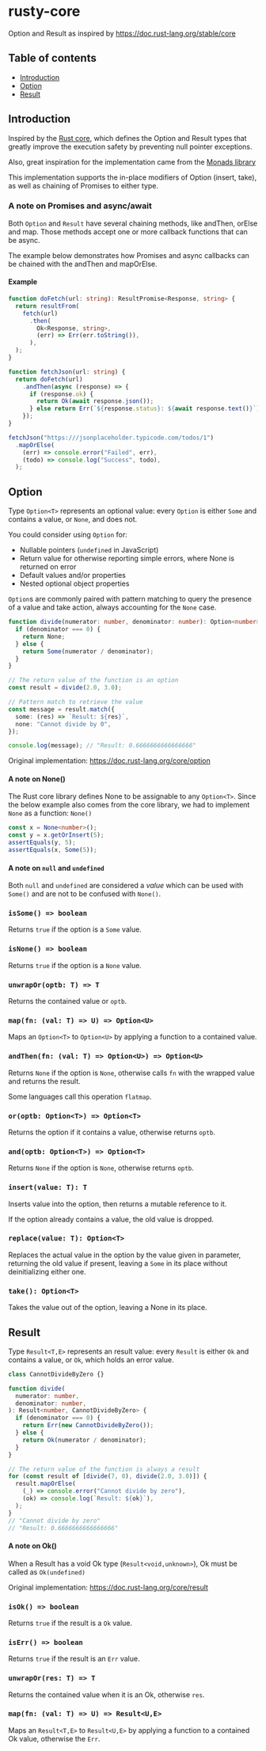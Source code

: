 # rusty-core

Option and Result as inspired by https://doc.rust-lang.org/stable/core

## Table of contents

- [Introduction](#introduction)
- [Option](#option)
- [Result](#result)

## Introduction

Inspired by the [Rust core](https://doc.rust-lang.org/core), which defines the
Option and Result types that greatly improve the execution safety by preventing
null pointer exceptions.

Also, great inspiration for the implementation came from the
[Monads library](https://deno.land/x/monads@v0.5.10)

This implementation supports the in-place modifiers of Option (insert, take), as
well as chaining of Promises to either type.

### A note on Promises and async/await

Both `Option` and `Result` have several chaining methods, like andThen, orElse
and map. Those methods accept one or more callback functions that can be async.

The example below demonstrates how Promises and async callbacks can be chained
with the andThen and mapOrElse.

#### Example

```typescript
function doFetch(url: string): ResultPromise<Response, string> {
  return resultFrom(
    fetch(url)
      .then(
        Ok<Response, string>,
        (err) => Err(err.toString()),
      ),
  );
}

function fetchJson(url: string) {
  return doFetch(url)
    .andThen(async (response) => {
      if (response.ok) {
        return Ok(await response.json());
      } else return Err(`${response.status}: ${await response.text()}`);
    });
}

fetchJson("https:///jsonplaceholder.typicode.com/todos/1")
  .mapOrElse(
    (err) => console.error("Failed", err),
    (todo) => console.log("Success", todo),
  );
```

## Option

Type `Option<T>` represents an optional value: every `Option` is either `Some`
and contains a value, or `None`, and does not.

You could consider using `Option` for:

- Nullable pointers (`undefined` in JavaScript)
- Return value for otherwise reporting simple errors, where None is returned on
  error
- Default values and/or properties
- Nested optional object properties

`Option`s are commonly paired with pattern matching to query the presence of a
value and take action, always accounting for the `None` case.

```typescript
function divide(numerator: number, denominator: number): Option<number> {
  if (denominator === 0) {
    return None;
  } else {
    return Some(numerator / denominator);
  }
}

// The return value of the function is an option
const result = divide(2.0, 3.0);

// Pattern match to retrieve the value
const message = result.match({
  some: (res) => `Result: ${res}`,
  none: "Cannot divide by 0",
});

console.log(message); // "Result: 0.6666666666666666"
```

Original implementation: <https://doc.rust-lang.org/core/option>

#### A note on None()

The Rust core library defines None to be assignable to any `Option<T>`. Since
the below example also comes from the core library, we had to implement `None`
as a function: `None()`

```typescript
const x = None<number>();
const y = x.getOrInsert(5);
assertEquals(y, 5);
assertEquals(x, Some(5));
```

#### A note on `null` and `undefined`

Both `null` and `undefined` are considered a _value_ which can be used with
`Some()` and are not to be confused with `None()`.

### `isSome() => boolean`

Returns `true` if the option is a `Some` value.

### `isNone() => boolean`

Returns `true` if the option is a `None` value.

### `unwrapOr(optb: T) => T`

Returns the contained value or `optb`.

### `map(fn: (val: T) => U) => Option<U>`

Maps an `Option<T>` to `Option<U>` by applying a function to a contained value.

### `andThen(fn: (val: T) => Option<U>) => Option<U>`

Returns `None` if the option is `None`, otherwise calls `fn` with the wrapped
value and returns the result.

Some languages call this operation `flatmap`.

### `or(optb: Option<T>) => Option<T>`

Returns the option if it contains a value, otherwise returns `optb`.

### `and(optb: Option<T>) => Option<T>`

Returns `None` if the option is `None`, otherwise returns `optb`.

### `insert(value: T): T`

Inserts value into the option, then returns a mutable reference to it.

If the option already contains a value, the old value is dropped.

### `replace(value: T): Option<T>`

Replaces the actual value in the option by the value given in parameter,
returning the old value if present, leaving a `Some` in its place without
deinitializing either one.

### `take(): Option<T>`

Takes the value out of the option, leaving a None in its place.

## Result

Type `Result<T,E>` represents an result value: every `Result` is either `Ok` and
contains a value, or `Ok`, which holds an error value.

```typescript
class CannotDivideByZero {}

function divide(
  numerator: number,
  denominator: number,
): Result<number, CannotDivideByZero> {
  if (denominator === 0) {
    return Err(new CannotDivideByZero());
  } else {
    return Ok(numerator / denominator);
  }
}

// The return value of the function is always a result
for (const result of [divide(7, 0), divide(2.0, 3.0)]) {
  result.mapOrElse(
    (_) => console.error("Cannot divide by zero"),
    (ok) => console.log(`Result: ${ok}`),
  );
}
// "Cannot divide by zero"
// "Result: 0.6666666666666666"
```

#### A note on Ok()

When a Result has a void Ok type (`Result<void,unknown>`), Ok must be called as
`Ok(undefined)`

Original implementation: <https://doc.rust-lang.org/core/result>

### `isOk() => boolean`

Returns `true` if the result is a `Ok` value.

### `isErr() => boolean`

Returns `true` if the result is an `Err` value.

### `unwrapOr(res: T) => T`

Returns the contained value when it is an Ok, otherwise `res`.

### `map(fn: (val: T) => U) => Result<U,E>`

Maps an `Result<T,E>` to `Result<U,E>` by applying a function to a contained Ok
value, otherwise the `Err`.

